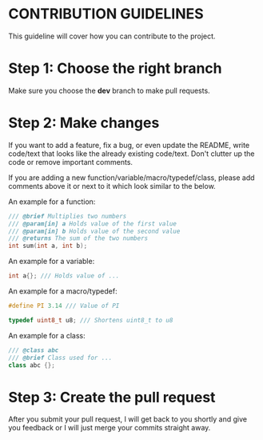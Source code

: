 # CONTRIBUTION GUIDELINES

This guideline will cover how you can contribute to the project.
<br>

# Step 1: Choose the right branch
Make sure you choose the **dev** branch to make pull requests. 

# Step 2: Make changes
If you want to add a feature, fix a bug, or even update the README, write code/text that looks like the already existing code/text. Don't clutter up the code or remove important comments. 

If you are adding a new function/variable/macro/typedef/class, please add comments above it or next to it which look similar to the below.

An example for a function:
```cpp
/// @brief Multiplies two numbers
/// @param[in] a Holds value of the first value
/// @param[in] b Holds value of the second value
/// @returns The sum of the two numbers
int sum(int a, int b);
```

An example for a variable:
```cpp
int a{}; /// Holds value of ...
```

An example for a macro/typedef:
```cpp
#define PI 3.14 /// Value of PI

typedef uint8_t u8; /// Shortens uint8_t to u8
```

An example for a class:
```cpp
/// @class abc
/// @brief Class used for ...
class abc {};
```

# Step 3: Create the pull request
After you submit your pull request, I will get back to you shortly and give you feedback or I will just merge your commits straight away.
